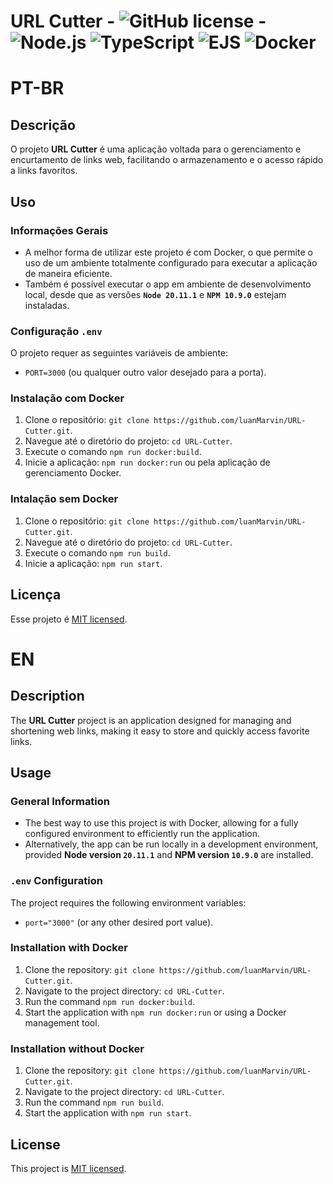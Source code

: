 # URL Cutter - ![GitHub license](https://img.shields.io/badge/license-MIT-blue.svg) - ![Node.js](https://img.shields.io/badge/Node.js-43853D?style=for-the-badge&logo=node.js&logoColor=white) ![TypeScript](https://img.shields.io/badge/typescript-%23007ACC.svg?style=for-the-badge&logo=typescript&logoColor=white) ![EJS](https://img.shields.io/badge/ejs-%23B4CA65.svg?style=for-the-badge&logo=ejs&logoColor=black) ![Docker](https://img.shields.io/badge/docker-%230db7ed.svg?style=for-the-badge&logo=docker&logoColor=white)

# PT-BR

## Descrição
O projeto **URL Cutter** é uma aplicação voltada para o gerenciamento e encurtamento de links web, facilitando o armazenamento e o acesso rápido a links favoritos.

## Uso
### Informações Gerais
- A melhor forma de utilizar este projeto é com Docker, o que permite o uso de um ambiente totalmente configurado para executar a aplicação de maneira eficiente.
- Também é possível executar o app em ambiente de desenvolvimento local, desde que as versões **`Node 20.11.1`** e **`NPM 10.9.0`** estejam instaladas.


### Configuração `.env`
O projeto requer as seguintes variáveis de ambiente:
- `PORT=3000` (ou qualquer outro valor desejado para a porta).

### Instalação com Docker
1. Clone o repositório: `git clone https://github.com/luanMarvin/URL-Cutter.git`.
2. Navegue até o diretório do projeto: `cd URL-Cutter`.
3. Execute o comando `npm run docker:build`.
4. Inicie a aplicação: `npm run docker:run` ou pela aplicação de gerenciamento Docker.

### Intalação sem Docker
1. Clone o repositório: `git clone https://github.com/luanMarvin/URL-Cutter.git`.
2. Navegue até o diretório do projeto: `cd URL-Cutter`.
3. Execute o comando `npm run build`.
4. Inicie a aplicação: `npm run start`.

## Licença
Esse projeto é [MIT licensed](./LICENSE).

# EN

## Description
The **URL Cutter** project is an application designed for managing and shortening web links, making it easy to store and quickly access favorite links.

## Usage
### General Information
- The best way to use this project is with Docker, allowing for a fully configured environment to efficiently run the application.
- Alternatively, the app can be run locally in a development environment, provided **Node version `20.11.1`** and **NPM version `10.9.0`** are installed.

### `.env` Configuration
The project requires the following environment variables:
- `port="3000"`  (or any other desired port value).

### Installation with Docker
1. Clone the repository: `git clone https://github.com/luanMarvin/URL-Cutter.git`.
2. Navigate to the project directory: `cd URL-Cutter`.
3. Run the command `npm run docker:build`.
4. Start the application with `npm run docker:run` or using a Docker management tool.

### Installation without Docker
1. Clone the repository: `git clone https://github.com/luanMarvin/URL-Cutter.git`.
2. Navigate to the project directory: `cd URL-Cutter`.
3. Run the command `npm run build`.
4. Start the application with `npm run start`.

## License
This project is [MIT licensed](./LICENSE).
